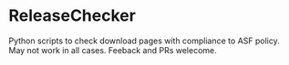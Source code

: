 # ReleaseChecker
Python scripts to check download pages with compliance to ASF policy. May not work in all cases. Feeback and PRs welecome.
